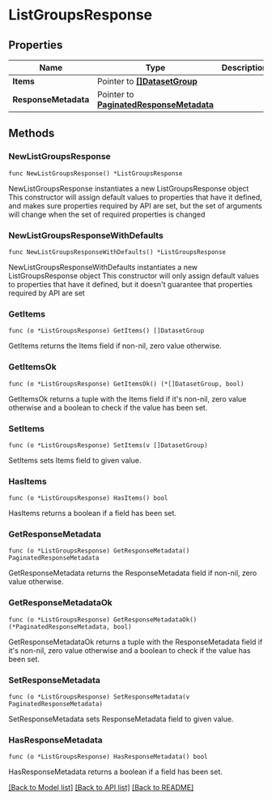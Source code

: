 # ListGroupsResponse

## Properties

Name | Type | Description | Notes
------------ | ------------- | ------------- | -------------
**Items** | Pointer to [**[]DatasetGroup**](DatasetGroup.md) |  | [optional] 
**ResponseMetadata** | Pointer to [**PaginatedResponseMetadata**](PaginatedResponseMetadata.md) |  | [optional] 

## Methods

### NewListGroupsResponse

`func NewListGroupsResponse() *ListGroupsResponse`

NewListGroupsResponse instantiates a new ListGroupsResponse object
This constructor will assign default values to properties that have it defined,
and makes sure properties required by API are set, but the set of arguments
will change when the set of required properties is changed

### NewListGroupsResponseWithDefaults

`func NewListGroupsResponseWithDefaults() *ListGroupsResponse`

NewListGroupsResponseWithDefaults instantiates a new ListGroupsResponse object
This constructor will only assign default values to properties that have it defined,
but it doesn't guarantee that properties required by API are set

### GetItems

`func (o *ListGroupsResponse) GetItems() []DatasetGroup`

GetItems returns the Items field if non-nil, zero value otherwise.

### GetItemsOk

`func (o *ListGroupsResponse) GetItemsOk() (*[]DatasetGroup, bool)`

GetItemsOk returns a tuple with the Items field if it's non-nil, zero value otherwise
and a boolean to check if the value has been set.

### SetItems

`func (o *ListGroupsResponse) SetItems(v []DatasetGroup)`

SetItems sets Items field to given value.

### HasItems

`func (o *ListGroupsResponse) HasItems() bool`

HasItems returns a boolean if a field has been set.

### GetResponseMetadata

`func (o *ListGroupsResponse) GetResponseMetadata() PaginatedResponseMetadata`

GetResponseMetadata returns the ResponseMetadata field if non-nil, zero value otherwise.

### GetResponseMetadataOk

`func (o *ListGroupsResponse) GetResponseMetadataOk() (*PaginatedResponseMetadata, bool)`

GetResponseMetadataOk returns a tuple with the ResponseMetadata field if it's non-nil, zero value otherwise
and a boolean to check if the value has been set.

### SetResponseMetadata

`func (o *ListGroupsResponse) SetResponseMetadata(v PaginatedResponseMetadata)`

SetResponseMetadata sets ResponseMetadata field to given value.

### HasResponseMetadata

`func (o *ListGroupsResponse) HasResponseMetadata() bool`

HasResponseMetadata returns a boolean if a field has been set.


[[Back to Model list]](../README.md#documentation-for-models) [[Back to API list]](../README.md#documentation-for-api-endpoints) [[Back to README]](../README.md)


